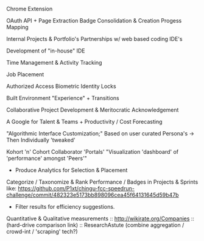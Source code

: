 Chrome Extension

OAuth
API + Page Extraction
Badge Consolidation & Creation
Progess Mapping

Internal Projects & Portfolio's
Partnerships w/ web based coding IDE's

Development of "in-house" IDE

Time Management & Activity Tracking

Job Placement

Authorized Access Biometric Identity Locks

Built Environment "Experience" + Transitions

Collaborative Project Development & Meritocratic Acknowledgement

A Google for Talent & Teams + Productivity / Cost Forecasting

"Algorithmic Interface Customization;" Based on user curated Persona's -> Then Individually 'tweaked' 

Kohort 'n' Cohort Collaborator 'Portals' "Visualization 'dashboard' of 'performance' amongst 'Peers'"
 - Produce Analytics for Selection & Placement

Categorize / Taxonomize & Rank Performance / Badges in Projects & Sprints like:
https://github.com/P1xt/chingu-fcc-speedrun-challenge/commit/482323e5173bb898096cea45f64131645d59b47b 
 * Filter results for efficiency suggestions.


Quantitative & Qualitative measurements :: http://wikirate.org/Companies :: (hard-drive comparison link) :: ResearchAstute (combine aggregation / crowd-int / 'scraping' tech?)
